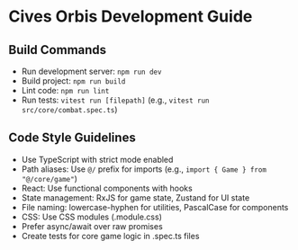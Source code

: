 # Cives Orbis Development Guide

## Build Commands
- Run development server: `npm run dev`
- Build project: `npm run build`
- Lint code: `npm run lint`
- Run tests: `vitest run [filepath]` (e.g., `vitest run src/core/combat.spec.ts`)

## Code Style Guidelines
- Use TypeScript with strict mode enabled
- Path aliases: Use `@/` prefix for imports (e.g., `import { Game } from "@/core/game"`)
- React: Use functional components with hooks
- State management: RxJS for game state, Zustand for UI state
- File naming: lowercase-hyphen for utilities, PascalCase for components
- CSS: Use CSS modules (.module.css)
- Prefer async/await over raw promises
- Create tests for core game logic in .spec.ts files